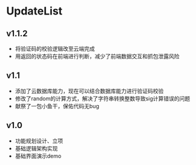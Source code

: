 # UpdateList

## v1.1.2

- 将验证码的校验逻辑改至云端完成
- 用返回的状态码在前端进行判断，减少了前端数据交互和抓包泄露风险

## v1.1

- 添加了云数据库能力，现在可以结合数据库能力进行验证码校验
- 修改了random的计算方式，解决了字符串转换整数导致sig计算错误的问题
- 献祭了一包小鱼干，保佑代码无bug

## v1.0

- 功能规划设计、立项
- 基础逻辑架构实现
- 基础界面演示demo
